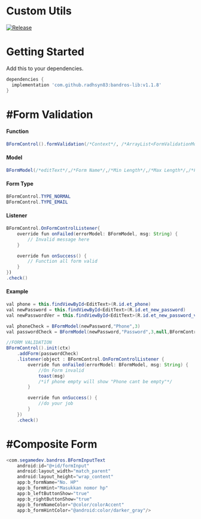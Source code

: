 # Custom Utils

[![Release](https://jitpack.io/v/jitpack/android-example.svg)](https://jitpack.io/#radhsyn83/bandros-lib)

# Getting Started

Add this to your dependencies.

```gradle
dependencies {
  implementation 'com.github.radhsyn83:bandros-lib:v1.1.8'
}
```

# #Form Validation
#### Function
```java
BFormControl().formValidation(/*Context*/, /*ArrayList<FormValidationModel>*/, /*FormValidationListener*/)
```
#### Model
```java
BFormModel(/*editText*/,/*Form Name*/,/*Min Length*/,/*Max Length*/,/*Form Type*/,/*editText(To confirm like re-password)*/)
```
#### Form Type
```java
BFormControl.TYPE_NORMAL
BFormControl.TYPE_EMAIL
```
#### Listener
```java
BFormControl.OnFormControlListener{
    override fun onFailed(errorModel: BFormModel, msg: String) {
        // Invalid message here
    }

    override fun onSuccess() {
        // Function all form valid
    }
})
.check()
```
#### Example

```java
val phone = this.findViewById<EditText>(R.id.et_phone)
val newPassword = this.findViewById<EditText>(R.id.et_new_password)
val newPasswordVer = this.findViewById<EditText>(R.id.et_new_password_verification)

val phoneCheck = BFormModel(newPassword,"Phone",3)
val passwordCheck = BFormModel(newPassword,"Password",3,null,BFormControl.TYPE_NORMAL,newPasswordVer)

//FORM VALIDATION
BFormControl().init(ctx)
    .addForm(passwordCheck)
    .listener(object : BFormControl.OnFormControlListener {
        override fun onFailed(errorModel: BFormModel, msg: String) {
            //On Form invalid
            toast(msg)
            /*if phone empty will show "Phone cant be empty"*/
        }

        override fun onSuccess() {
            //do your job
        }
    })
    .check()
```


# #Composite Form

```java
<com.segamedev.bandros.BFormInputText
    android:id="@+id/formInput"
    android:layout_width="match_parent"
    android:layout_height="wrap_content"
    app:b_formName="No. HP"
    app:b_formHint="Masukkan nomor hp"
    app:b_leftButtonShow="true"
    app:b_rightButtonShow="true"
    app:b_formNameColor="@color/colorAccent"
    app:b_formHintColor="@android:color/darker_gray"/>
```

